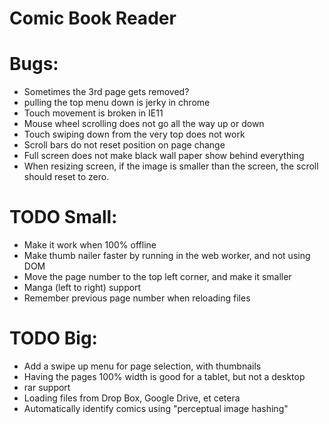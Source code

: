 Comic Book Reader
===================

# Bugs:
* Sometimes the 3rd page gets removed?
* pulling the top menu down is jerky in chrome
* Touch movement is broken in IE11
* Mouse wheel scrolling does not go all the way up or down
* Touch swiping down from the very top does not work
* Scroll bars do not reset position on page change
* Full screen does not make black wall paper show behind everything
* When resizing screen, if the image is smaller than the screen, the scroll should reset to zero.

# TODO Small:
* Make it work when 100% offline
* Make thumb nailer faster by running in the web worker, and not using DOM
* Move the page number to the top left corner, and make it smaller
* Manga (left to right) support
* Remember previous page number when reloading files

# TODO Big:
* Add a swipe up menu for page selection, with thumbnails
* Having the pages 100% width is good for a tablet, but not a desktop
* rar support
* Loading files from Drop Box, Google Drive, et cetera
* Automatically identify comics using "perceptual image hashing"
